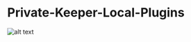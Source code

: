 # Private-Keeper-Local-Plugins

![alt text](http://deanroberts.net/wp-content/uploads/0e1407027_waiting-series-graphic.jpg)
